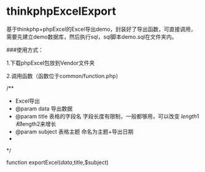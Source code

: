 # thinkphpExcelExport
基于thinkphp+phpExcel的Excel导出demo，封装好了导出函数，可直接调用，需要先建立demo数据库，然后执行sql，sql脚本demo.sql在文件夹内。

###使用方式：

1.下载phpExcel包放到Vendor文件夹

2.调用函数（函数位于common/function.php）

/**
 * Excel导出
 * @param data 导出数据
 * @param title 表格的字段名 字段长度有限制，一般都够用，可以改变 $length1和$length2来增长
 * @param subject 表格主题 命名为主题+导出日期
 * 
 */

function exportExcel($data,$title,$subject)
